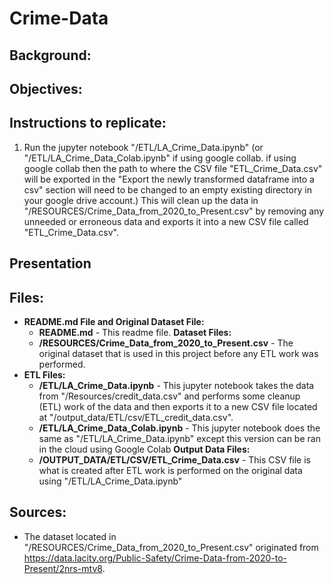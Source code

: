 # Crime-Data
## **Background:**

## **Objectives:**

## **Instructions to replicate:**
1. Run the jupyter notebook "/ETL/LA_Crime_Data.ipynb" (or "/ETL/LA_Crime_Data_Colab.ipynb" if using google collab. if using google collab then the path to where the CSV file "ETL_Crime_Data.csv" will be exported in the "Export the newly transformed dataframe into a csv" section will need to be changed to an empty existing directory in your google drive account.) This will clean up the data in "/RESOURCES/Crime_Data_from_2020_to_Present.csv" by removing any unneeded or erroneous data and exports it into a new CSV file called "ETL_Crime_Data.csv".

## **Presentation**

## **Files:**
- **README.md File and Original Dataset File:**
  - **README.md** - This readme file.
  **Dataset Files:**
  - **/RESOURCES/Crime_Data_from_2020_to_Present.csv** - The original dataset that is used in this project before any ETL work was performed.
- **ETL Files:**
  - **/ETL/LA_Crime_Data.ipynb** - This jupyter notebook takes the data from "/Resources/credit_data.csv" and performs some cleanup (ETL) work of the data and then exports it to a new CSV file located at "/output_data/ETL/csv/ETL_credit_data.csv".
  - **/ETL/LA_Crime_Data_Colab.ipynb** - This jupyter notebook does the same as "/ETL/LA_Crime_Data.ipynb" except this version can be ran in the cloud using Google Colab
 **Output Data Files:**
  - **/OUTPUT_DATA/ETL/CSV/ETL_Crime_Data.csv** - This CSV file is what is created after ETL work is performed on the original data using "/ETL/LA_Crime_Data.ipynb"

## **Sources:**
- The dataset located in "/RESOURCES/Crime_Data_from_2020_to_Present.csv" originated from https://data.lacity.org/Public-Safety/Crime-Data-from-2020-to-Present/2nrs-mtv8.